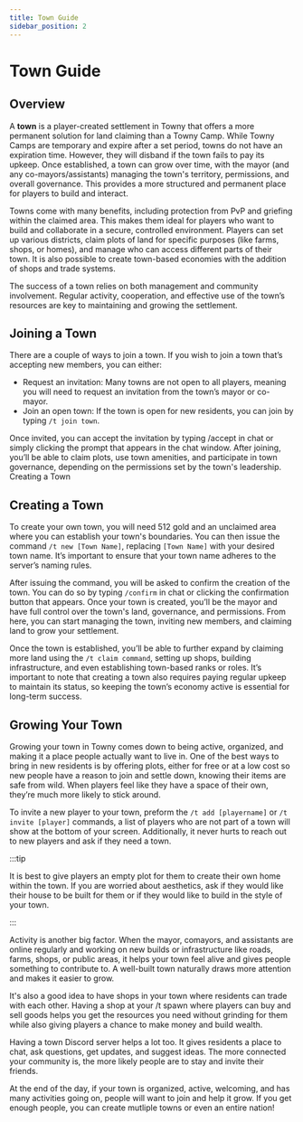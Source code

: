 ```yaml
---
title: Town Guide
sidebar_position: 2
---
```


# Town Guide

## Overview

A **town** is a player-created settlement in Towny that offers a more permanent solution for land claiming than a Towny Camp. While Towny Camps are temporary and expire after a set period, towns do not have an expiration time. However, they will disband if the town fails to pay its upkeep. Once established, a town can grow over time, with the mayor (and any co-mayors/assistants) managing the town's territory, permissions, and overall governance. This provides a more structured and permanent place for players to build and interact.

Towns come with many benefits, including protection from PvP and griefing within the claimed area. This makes them ideal for players who want to build and collaborate in a secure, controlled environment. Players can set up various districts, claim plots of land for specific purposes (like farms, shops, or homes), and manage who can access different parts of their town. It is also possible to create town-based economies with the addition of shops and trade systems.

The success of a town relies on both management and community involvement. Regular activity, cooperation, and effective use of the town’s resources are key to maintaining and growing the settlement.

## Joining a Town

There are a couple of ways to join a town. If you wish to join a town that’s accepting new members, you can either:
- Request an invitation: Many towns are not open to all players, meaning you will need to request an invitation from the town’s mayor or co-mayor.
- Join an open town: If the town is open for new residents, you can join by typing `/t join town`.

Once invited, you can accept the invitation by typing /accept in chat or simply clicking the prompt that appears in the chat window. After joining, you’ll be able to claim plots, use town amenities, and participate in town governance, depending on the permissions set by the town's leadership.
Creating a Town

## Creating a Town

To create your own town, you will need 512 gold and an unclaimed area where you can establish your town's boundaries. You can then issue the command `/t new [Town Name]`, replacing `[Town Name]` with your desired town name. It’s important to ensure that your town name adheres to the server’s naming rules.

After issuing the command, you will be asked to confirm the creation of the town. You can do so by typing `/confirm` in chat or clicking the confirmation button that appears. Once your town is created, you’ll be the mayor and have full control over the town's land, governance, and permissions. From here, you can start managing the town, inviting new members, and claiming land to grow your settlement.

Once the town is established, you’ll be able to further expand by claiming more land using the `/t claim command`, setting up shops, building infrastructure, and even establishing town-based ranks or roles. It’s important to note that creating a town also requires paying regular upkeep to maintain its status, so keeping the town’s economy active is essential for long-term success.

## Growing Your Town

Growing your town in Towny comes down to being active, organized, and making it a place people actually want to live in. One of the best ways to bring in new residents is by offering plots, either for free or at a low cost so new people have a reason to join and settle down, knowing their items are safe from wild. When players feel like they have a space of their own, they’re much more likely to stick around.

To invite a new player to your town, preform the `/t add [playername]` or `/t invite [player]` commands, a list of players who are not part of a town will show at the bottom of your screen. Additionally, it never hurts to reach out to new players and ask if they need a town.

:::tip

It is best to give players an empty plot for them to create their own home within the town. If you are worried about aesthetics, ask if they would like their house to be built for them or if they would like to build in the style of your town.

:::

Activity is another big factor. When the mayor, comayors, and assistants are online regularly and working on new builds or infrastructure like roads, farms, shops, or public areas, it helps your town feel alive and gives people something to contribute to. A well-built town naturally draws more attention and makes it easier to grow.

It's also a good idea to have shops in your town where residents can trade with each other. Having a shop at your /t spawn where players can buy and sell goods helps you get the resources you need without grinding for them while also giving players a chance to make money and build wealth.

Having a town Discord server helps a lot too. It gives residents a place to chat, ask questions, get updates, and suggest ideas. The more connected your community is, the more likely people are to stay and invite their friends.

At the end of the day, if your town is organized, active, welcoming, and has many activities going on, people will want to join and help it grow. If you get enough people, you can create mutliple towns or even an entire nation!